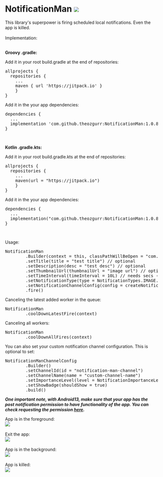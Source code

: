 # NotificationMan [![](https://jitpack.io/v/theozgurr/NotificationMan.svg)](https://jitpack.io/#theozgurr/NotificationMan)


This library's superpower is firing scheduled local notifications. Even the app is killed.</br></br>
Implementation:</br></br>

<b>Groovy .gradle:</b>

Add it in your root build.gradle at the end of repositories:
</br>

<pre>allprojects {
  repositories {
    ...
    maven { url 'https://jitpack.io' }
    }
}</pre> 

Add it in the your app dependencies:
</br>
<pre>dependencies {
  ...
  implementation 'com.github.theozgurr:NotificationMan:1.0.8'
}</pre>
</br>

<b>Kotlin .gradle.kts:</b>


Add it in your root build.gradle.kts at the end of repositories:
</br>

<pre>allprojects {
  repositories {
    ...
    maven(url = "https://jitpack.io")
    }
}</pre> 

Add it in the your app dependencies:
</br>
<pre>dependencies {
  ...
  implementation("com.github.theozgurr:NotificationMan:1.0.8")
}</pre>
</br>

Usage:</br>
<pre>NotificationMan
        .Builder(context = this, classPathWillBeOpen = "com.notification.man.MainActivity") // the activity's path that you want to open when the notification is clicked
        .setTitle(title = "test title") // optional
        .setDescription(desc = "test desc") // optional
        .setThumbnailUrl(thumbnailUrl = "image url") // optional
        .setTimeInterval(timeInterval = 10L) // needs secs - default is 5 secs
        .setNotificationType(type = NotificationTypes.IMAGE.type) // optional - default type is TEXT
        .setNotificationChannelConfig(config = createNotificationManChannelConfig()) // optional
        .fire()</pre> 
        
Canceling the latest added worker in the queue:</br>
<pre>NotificationMan
        .coolDownLatestFire(context)</pre>
        
Canceling all workers:</br>
<pre>NotificationMan
        .coolDownAllFires(context)</pre>
        
You can also set your custom notification channel configuration. This is optional to set:</br>
<pre>NotificationManChannelConfig
        .Builder()
        .setChannelId(id = "notification-man-channel")
        .setChannelName(name = "custom-channel-name")
        .setImportanceLevel(level = NotificationImportanceLevel.HIGH)
        .setShowBadge(shouldShow = true)
        .build()</pre> 

<b>***One important note, with Android13, make sure that your app has the post notification permission to have functionality of the app. You can check requesting the permission [here](https://github.com/10zgurr/NotificationMan/blob/master/app/src/main/java/com/notification/man/MainActivity.kt#L58-L63).***</b>



App is in the foreground:</br>
![](https://media1.giphy.com/media/ciweGllR6JM5e2xE4Y/giphy.gif)</br>
</br>
Exit the app:</br>
![](https://media0.giphy.com/media/JR6RcCu6pbEFNBMKtZ/giphy.gif)</br>
</br>
App is in the background:</br>
![](https://media1.giphy.com/media/RhBhUBYq771pIdHnlv/giphy.gif)</br>
</br>
App is killed:</br>
![](https://media1.giphy.com/media/VFNh8xq0e8VFxdJ3Wa/giphy.gif)</br>
</br>
